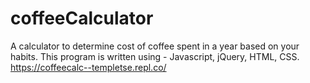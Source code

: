 # coffeeCalculator
A calculator to determine cost of coffee spent in a year based on your habits. 
This program is written using - Javascript, jQuery, HTML, CSS.
https://coffeecalc--templetse.repl.co/
